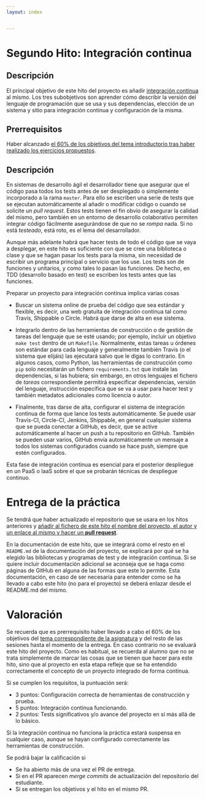 ```yaml
---
layout: index


---
```

Segundo Hito: Integración continua
=====================================

Descripción
-----------------

El principal objetivo de este hito del proyecto es añadir
[integración continua](http://jj.github.io/IV/documentos/temas/Desarrollo_basado_en_pruebas#aadiendo-integracin-continua) al mismo. Los tres subobjetivos son aprender cómo describir
la versión del lenguaje de programación que se usa y sus dependencias,
elección de un sistema y sitio para integración continua y
configuración de la misma.

Prerrequisitos
--------------------

Haber alcanzado
[el 60% de los objetivos del tema introductorio tras haber realizado los ejercicios propuestos](http://jj.github.io/IV/documentos/temas/Desarrollo_basado_en_pruebas).

Descripción
----------------

En sistemas de desarrollo ágil el desarrollador tiene que asegurar que
el código pasa todos los tests antes de ser desplegado o simplemente
incorporado a la rama `master`. Para ello se escriben
una serie de tests que se ejecutan automáticamente al añadir o
modificar código o cuando se solicite un *pull request*. Estos
tests tienen el fin obvio de asegurar la calidad del mismo, pero
también en un entorno de desarrollo colaborativo permiten integrar
código fácilmente asegurándose de que no se *rompa* nada. Si no está
*testeado*, está roto, es el lema del desarrollador.

Aunque más adelante habrá que hacer tests de todo el código que se
vaya a desplegar, en este hito es suficiente con que se cree una
biblioteca o clase y que se hagan pasar los tests para la misma, sin necesidad de escribir un programa principal o servicio
que los use. Los tests son de funciones y unitarios, y como tales lo
pasan las funciones. De hecho, en TDD (desarrollo basado en test) se
escriben los tests antes que las funciones. 

Preparar un proyecto para integración continua implica varias cosas

- Buscar un sistema online de prueba del código que sea estándar y
  flexible, es decir, una web gratuita de integración continua tal
  como Travis, Shippable o Circle. Habrá que darse de alta en ese
  sistema. 

- Integrarlo dentro de las herramientas de construcción o de gestión
  de tareas del lenguaje que se esté usando; por
  ejemplo, incluir un objetivo `make test` dentro de un
  `Makefile`. Normalmente, estas tareas u órdenes son estándar para cada
  lenguaje y generalmente también Travis (o el sistema que elijáis)
  las ejecutará salvo que le digas lo contrario. En algunos casos,
  como Python, las herramientas de construcción como `pip` solo
  necesitarán un fichero `requirements.txt` que instale las
  dependencias, si las hubiera; sin embargo, en otros lenguajes el
  fichero de *tareas* correspondiente permitirá especificar
  dependencias, versión del lenguaje, instrucción específica que se va
  a usar para hacer test y también metadatos adicionales como licencia
  o autor.

- Finalmente, tras darse de alta, configurar el sistema de integración continua de forma
  que lance los tests automáticamente. Se puede usar Travis-CI,
  Circle-CI, Jenkins, Shippable, en
  general cualquier sistema que se pueda conectar a GitHub, es decir,
  que se active automáticamente al hacer un push a tu repositorio en GitHub. También se
  pueden usar varios, GitHub envía automáticamente un mensaje a todos
  los sistemas configurados cuando se hace push, siempre que estén configurados.

Esta fase de integración continua es esencial para el posterior
despliegue en un PaaS o IaaS sobre el que se probarán técnicas de despliegue
continuo.


# Entrega de la práctica

Se tendrá que haber actualizado el repositorio que se usara en los
hitos anteriores
y
[añadir al fichero de este hito el nombre del proyecto, el autor y un enlace al mismo y hacer un **pull request**](https://github.com/JJ/IV-18-19/blob/master/practicas/hito-2).


En la documentación de este hito, que se integrará como el resto en el `README.md`
de la documentación del proyecto, se explicará por qué se ha elegido
las bibliotecas y programas de test y
de integración continua. Si se quiere incluir
documentación adicional se aconseja que se haga como páginas de GitHub
en alguna de las formas que este lo permite. Esta documentación, en
caso de ser necesaria para entender como se ha llevado a cabo este
hito (no para el proyecto) se deberá enlazar desde el README.md del
mismo.

# Valoración


Se recuerda que es prerrequisito haber llevado a cabo el 60% de los
objetivos del
[tema correspondiente de la asignatura](http://jj.github.io/IV/documentos/temas/Desarrollo_basado_en_pruebas)
y del resto de las sesiones hasta el momento de la entrega. En caso contrario no se
evaluará este hito del proyecto. Como es habitual, se recuerda al
alumno que no se trata simplemente de marcar las cosas que se tienen
que hacer para este hito, sino que al proyecto en esta etapa refleje
que se ha entendido correctamente el concepto de un proyecto integrado
de forma continua.


Si se cumplen los requisitos, la
puntuación será:

* 3 puntos: Configuración correcta de herramientas de construcción y prueba.
* 5 puntos: Integración continua funcionando.
* 2 puntos: Tests significativos y/o avance del proyecto en sí más
  allá de lo básico.

Si la integración continua no funciona la práctica estará suspensa
  en cualquier caso, aunque se hayan configurado correctamente las
  herramientas de construcción.
  
Se podrá bajar la calificación si
* Se ha abierto más de una vez el PR de entrega.
* Si en el PR aparecen *merge commits* de actualización del
  repositorio del estudiante.
* Si se entregan los objetivos y el hito en el mismo PR.
